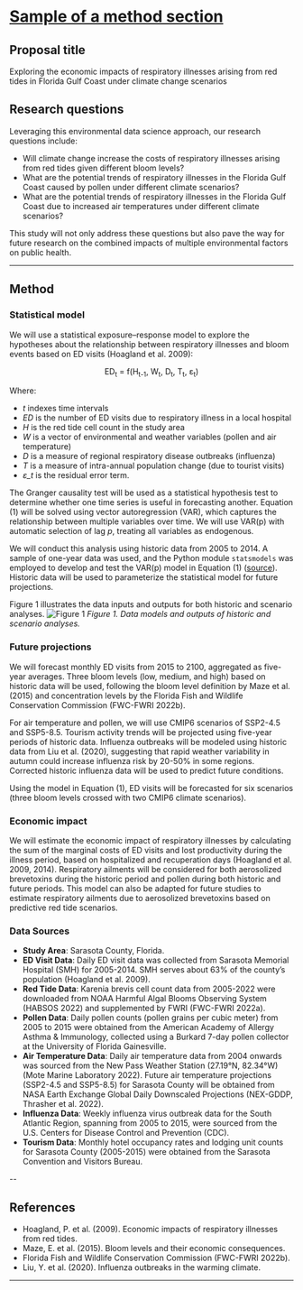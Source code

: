 # [Sample of a method section](https://aselshall.github.io/rm/m04/method-sample)

## Proposal title
Exploring the economic impacts of respiratory illnesses arising from red tides in Florida Gulf Coast under climate change scenarios

## Research questions
Leveraging this environmental data science approach, our research questions include:
- Will climate change increase the costs of respiratory illnesses arising from red tides given different bloom levels?
- What are the potential trends of respiratory illnesses in the Florida Gulf Coast caused by pollen under different climate scenarios?
- What are the potential trends of respiratory illnesses in the Florida Gulf Coast due to increased air temperatures under different climate scenarios?

This study will not only address these questions but also pave the way for future research on the combined impacts of multiple environmental factors on public health.

---

## Method

### Statistical model
We will use a statistical exposure–response model to explore the hypotheses about the relationship between respiratory illnesses and bloom events based on ED visits (Hoagland et al. 2009):

<p align="center">
ED<sub>t</sub> = f(H<sub>t-1</sub>, W<sub>t</sub>, D<sub>t</sub>, T<sub>t</sub>, ε<sub>t</sub>)
</p>

Where:
- *t* indexes time intervals
- *ED* is the number of ED visits due to respiratory illness in a local hospital
- *H* is the red tide cell count in the study area
- *W* is a vector of environmental and weather variables (pollen and air temperature)
- *D* is a measure of regional respiratory disease outbreaks (influenza)
- *T* is a measure of intra-annual population change (due to tourist visits)
- *ε_t* is the residual error term.

The Granger causality test will be used as a statistical hypothesis test to determine whether one time series is useful in forecasting another. Equation (1) will be solved using vector autoregression (VAR), which captures the relationship between multiple variables over time. We will use VAR(p) with automatic selection of lag *p*, treating all variables as endogenous.

We will conduct this analysis using historic data from 2005 to 2014. A sample of one-year data was used, and the Python module `statsmodels` was employed to develop and test the VAR(p) model in Equation (1) ([source](https://bit.ly/HABs-Health)). Historic data will be used to parameterize the statistical model for future projections. 

Figure 1 illustrates the data inputs and outputs for both historic and scenario analyses.
![Figure 1](path/to/figure.png)
*Figure 1. Data models and outputs of historic and scenario analyses.*


### Future projections
We will forecast monthly ED visits from 2015 to 2100, aggregated as five-year averages. Three bloom levels (low, medium, and high) based on historic data will be used, following the bloom level definition by Maze et al. (2015) and concentration levels by the Florida Fish and Wildlife Conservation Commission (FWC-FWRI 2022b). 

For air temperature and pollen, we will use CMIP6 scenarios of SSP2-4.5 and SSP5-8.5. Tourism activity trends will be projected using five-year periods of historic data. Influenza outbreaks will be modeled using historic data from Liu et al. (2020), suggesting that rapid weather variability in autumn could increase influenza risk by 20-50% in some regions. Corrected historic influenza data will be used to predict future conditions. 

Using the model in Equation (1), ED visits will be forecasted for six scenarios (three bloom levels crossed with two CMIP6 climate scenarios). 

### Economic impact
We will estimate the economic impact of respiratory illnesses by calculating the sum of the marginal costs of ED visits and lost productivity during the illness period, based on hospitalized and recuperation days (Hoagland et al. 2009, 2014). Respiratory ailments will be considered for both aerosolized brevetoxins during the historic period and pollen during both historic and future periods. This model can also be adapted for future studies to estimate respiratory ailments due to aerosolized brevetoxins based on predictive red tide scenarios.

### Data Sources

- **Study Area**: Sarasota County, Florida.
- **ED Visit Data**: Daily ED visit data was collected from Sarasota Memorial Hospital (SMH) for 2005-2014. SMH serves about 63% of the county’s population (Hoagland et al. 2009).
- **Red Tide Data**: Karenia brevis cell count data from 2005-2022 were downloaded from NOAA Harmful Algal Blooms Observing System (HABSOS 2022) and supplemented by FWRI (FWC-FWRI 2022a).
- **Pollen Data**: Daily pollen counts (pollen grains per cubic meter) from 2005 to 2015 were obtained from the American Academy of Allergy Asthma & Immunology, collected using a Burkard 7-day pollen collector at the University of Florida Gainesville.
- **Air Temperature Data**: Daily air temperature data from 2004 onwards was sourced from the New Pass Weather Station (27.19°N, 82.34°W) (Mote Marine Laboratory 2022). Future air temperature projections (SSP2-4.5 and SSP5-8.5) for Sarasota County will be obtained from NASA Earth Exchange Global Daily Downscaled Projections (NEX-GDDP, Thrasher et al. 2022).
- **Influenza Data**: Weekly influenza virus outbreak data for the South Atlantic Region, spanning from 2005 to 2015, were sourced from the U.S. Centers for Disease Control and Prevention (CDC).
- **Tourism Data**: Monthly hotel occupancy rates and lodging unit counts for Sarasota County (2005-2015) were obtained from the Sarasota Convention and Visitors Bureau.

--
## References

- Hoagland, P. et al. (2009). Economic impacts of respiratory illnesses from red tides.
- Maze, E. et al. (2015). Bloom levels and their economic consequences.
- Florida Fish and Wildlife Conservation Commission (FWC-FWRI 2022b).
- Liu, Y. et al. (2020). Influenza outbreaks in the warming climate.

---
